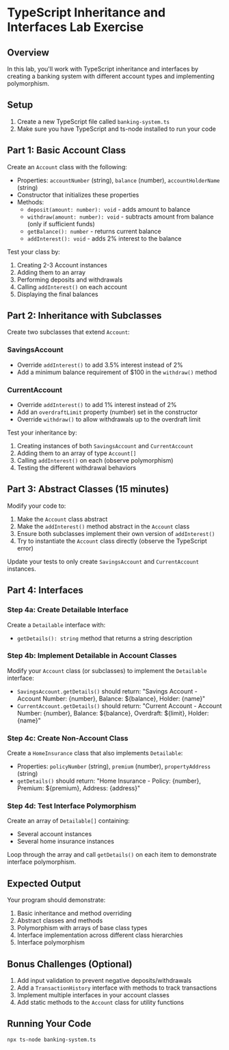 # TypeScript Inheritance and Interfaces Lab Exercise

## Overview
In this lab, you'll work with TypeScript inheritance and interfaces by creating a banking system with different account types and implementing polymorphism.

## Setup
1. Create a new TypeScript file called `banking-system.ts`
2. Make sure you have TypeScript and ts-node installed to run your code

## Part 1: Basic Account Class

Create an `Account` class with the following:
- Properties: `accountNumber` (string), `balance` (number), `accountHolderName` (string)
- Constructor that initializes these properties
- Methods:
  - `deposit(amount: number): void` - adds amount to balance
  - `withdraw(amount: number): void` - subtracts amount from balance (only if sufficient funds)
  - `getBalance(): number` - returns current balance
  - `addInterest(): void` - adds 2% interest to the balance

Test your class by:
1. Creating 2-3 Account instances
2. Adding them to an array
3. Performing deposits and withdrawals
4. Calling `addInterest()` on each account
5. Displaying the final balances

## Part 2: Inheritance with Subclasses

Create two subclasses that extend `Account`:

### SavingsAccount
- Override `addInterest()` to add 3.5% interest instead of 2%
- Add a minimum balance requirement of $100 in the `withdraw()` method

### CurrentAccount
- Override `addInterest()` to add 1% interest instead of 2%
- Add an `overdraftLimit` property (number) set in the constructor
- Override `withdraw()` to allow withdrawals up to the overdraft limit

Test your inheritance by:
1. Creating instances of both `SavingsAccount` and `CurrentAccount`
2. Adding them to an array of type `Account[]`
3. Calling `addInterest()` on each (observe polymorphism)
4. Testing the different withdrawal behaviors

## Part 3: Abstract Classes (15 minutes)

Modify your code to:
1. Make the `Account` class abstract
2. Make the `addInterest()` method abstract in the `Account` class
3. Ensure both subclasses implement their own version of `addInterest()`
4. Try to instantiate the `Account` class directly (observe the TypeScript error)

Update your tests to only create `SavingsAccount` and `CurrentAccount` instances.

## Part 4: Interfaces

### Step 4a: Create Detailable Interface
Create a `Detailable` interface with:
- `getDetails(): string` method that returns a string description

### Step 4b: Implement Detailable in Account Classes
Modify your `Account` class (or subclasses) to implement the `Detailable` interface:
- `SavingsAccount.getDetails()` should return: "Savings Account - Account Number: {number}, Balance: ${balance}, Holder: {name}"
- `CurrentAccount.getDetails()` should return: "Current Account - Account Number: {number}, Balance: ${balance}, Overdraft: ${limit}, Holder: {name}"

### Step 4c: Create Non-Account Class
Create a `HomeInsurance` class that also implements `Detailable`:
- Properties: `policyNumber` (string), `premium` (number), `propertyAddress` (string)
- `getDetails()` should return: "Home Insurance - Policy: {number}, Premium: ${premium}, Address: {address}"

### Step 4d: Test Interface Polymorphism
Create an array of `Detailable[]` containing:
- Several account instances
- Several home insurance instances

Loop through the array and call `getDetails()` on each item to demonstrate interface polymorphism.

## Expected Output
Your program should demonstrate:
1. Basic inheritance and method overriding
2. Abstract classes and methods
3. Polymorphism with arrays of base class types
4. Interface implementation across different class hierarchies
5. Interface polymorphism

## Bonus Challenges (Optional)
1. Add input validation to prevent negative deposits/withdrawals
2. Add a `TransactionHistory` interface with methods to track transactions
3. Implement multiple interfaces in your account classes
4. Add static methods to the `Account` class for utility functions

## Running Your Code
```bash
npx ts-node banking-system.ts
```

